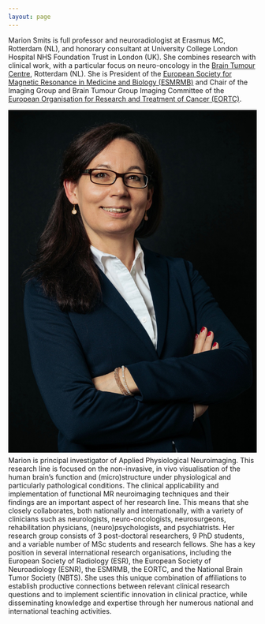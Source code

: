 ```yaml
---
layout: page
---
```


Marion Smits is full professor and neuroradiologist at Erasmus MC, Rotterdam (NL), and honorary consultant at University College London Hospital NHS Foundation Trust in London (UK). She combines  research with clinical work, with a particular focus on neuro-oncology in the [Brain Tumour Centre](https://www.erasmusmc.nl/hersentumorcentrum/), Rotterdam (NL). 
She is President of the [European Society for Magnetic Resonance in Medicine and Biology (ESMRMB)](https://www.esmrmb.org) and Chair of the Imaging Group and Brain Tumour Group Imaging Committee of the [European Organisation for Research and Treatment of Cancer (EORTC)](http://www.eortc.org).

<img src="Marion2019.jpg" style="float:left;margin:0 1em 0.5em 0" alt="Marion Smits">
Marion is principal investigator of Applied Physiological Neuroimaging. This research line is focused on the non-invasive, in vivo visualisation of the human brain’s function and (micro)structure under physiological and particularly pathological conditions. The clinical applicability and implementation of functional MR neuroimaging techniques and their findings are an important aspect of her research line. This means that she closely collaborates, both nationally and internationally, with a variety of clinicians such as neurologists, neuro-oncologists, neurosurgeons, rehabilitation physicians, (neuro)psychologists, and psychiatrists.  
Her research group consists of 3 post-doctoral researchers, 9 PhD students, and a variable number of MSc students and research fellows.  
She has a key position in several international research organisations, including the European Society of Radiology (ESR), the European Society of Neuroadiology (ESNR), the ESMRMB, the EORTC, and the National Brain Tumor Society (NBTS). She uses this unique combination of affiliations to establish productive connections between relevant clinical research questions and to implement scientific innovation in clinical practice, while disseminating knowledge and expertise through her numerous national and international teaching activities. 
